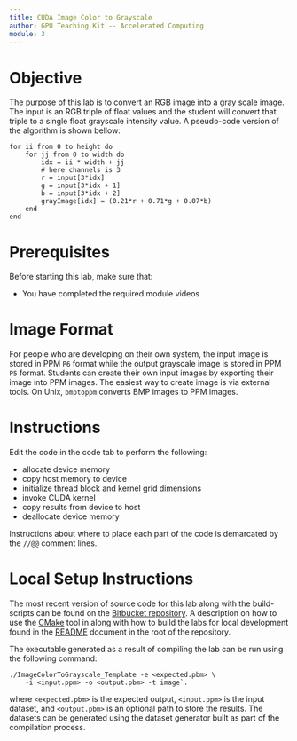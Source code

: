 ```yaml
---
title: CUDA Image Color to Grayscale
author: GPU Teaching Kit -- Accelerated Computing
module: 3
---
```


# Objective
The purpose of this lab is to convert an RGB image into a gray scale image. The input is an RGB triple of float values and the student will convert that triple to a single float grayscale intensity value. A pseudo-code version of the algorithm is shown bellow:

```{.ruby}
for ii from 0 to height do
    for jj from 0 to width do
        idx = ii * width + jj
        # here channels is 3
        r = input[3*idx]
        g = input[3*idx + 1]
        b = input[3*idx + 2]
        grayImage[idx] = (0.21*r + 0.71*g + 0.07*b)
    end
end
```

# Prerequisites
Before starting this lab, make sure that:
- You have completed the required module videos

# Image Format
For people who are developing on their own system, the input image is stored in PPM `P6` format while the output grayscale image is stored in PPM `P5` format. Students can  create their own input images by exporting their image into PPM images. The easiest way to create image is via external tools. On Unix, `bmptoppm` converts BMP images to PPM images.

# Instructions
Edit the code in the code tab to perform the following:
- allocate device memory
- copy host memory to device
- initialize thread block and kernel grid dimensions
- invoke CUDA kernel
- copy results from device to host
- deallocate device memory

Instructions about where to place each part of the code is demarcated by the `//@@` comment lines.

# Local Setup Instructions
The most recent version of source code for this lab along with the build-scripts can be found on the [Bitbucket repository](LINKTOLAB). A description on how to use the [CMake](https://cmake.org/) tool in along with how to build the labs for local development found in the [README](LINKTOREADME) document in the root of the repository.

The executable generated as a result of compiling the lab can be run using the following command:

```{.bash}
./ImageColorToGrayscale_Template -e <expected.pbm> \
    -i <input.ppm> -o <output.pbm> -t image`.
```

where `<expected.pbm>` is the expected output, `<input.ppm>` is the input dataset, and `<output.pbm>` is an optional path to store the results. The datasets can be generated using the dataset generator built as part of the compilation process.
